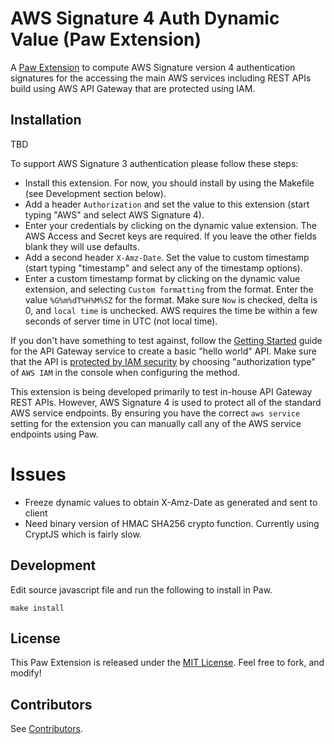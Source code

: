 # AWS Signature 4 Auth Dynamic Value (Paw Extension)

A [Paw Extension](http://luckymarmot.com/paw/extensions/) to compute
AWS Signature version 4 authentication signatures for the accessing the
main AWS services including REST APIs build using AWS API Gateway that are
protected using IAM.

## Installation

TBD

To support AWS Signature 3 authentication please follow these steps:

* Install this extension. For now, you should install by using the Makefile
    (see Development section below).
* Add a header `Authorization` and set the value to this extension (start
    typing "AWS" and select AWS Signature 4).
* Enter your credentials by clicking on the dynamic value extension.
    The AWS Access and Secret keys are required. If you
    leave the other fields blank they will use defaults.
* Add a second header `X-Amz-Date`. Set the value to custom timestamp (start
    typing "timestamp" and select any of the timestamp options).
* Enter a custom timestamp format by clicking on the dynamic value extension,
    and selecting `Custom formatting` from the format. Enter the value
    `%G%m%dT%H%M%SZ` for the format. Make sure `Now` is checked, delta is 0,
    and `local time` is unchecked. AWS requires the time be within a few seconds
    of server time in UTC (not local time).

If you don't have something to test against, follow the [Getting Started][start]
guide for the API Gateway service to create a basic "hello world" API. Make sure
that the API is [protected by IAM security][protect] by choosing "authorization type"
of `AWS IAM` in the console when configuring the method.

This extension is being developed primarily to test in-house API Gateway REST
APIs. However, AWS Signature 4 is used to protect all of the standard AWS
service endpoints. By ensuring you have the correct `aws service` setting
for the extension you can manually call any of the AWS service endpoints using
Paw.

[start]: http://docs.aws.amazon.com/apigateway/latest/developerguide/getting-started.html
[protect]: http://docs.aws.amazon.com/apigateway/latest/developerguide/how-to-method-settings-callers-console.html

# Issues

* Freeze dynamic values to obtain X-Amz-Date as generated and sent to client
* Need binary version of HMAC SHA256 crypto function. Currently using CryptJS
  which is fairly slow.

## Development

Edit source javascript file and run the following to install in Paw.

```shell
make install
```

## License

This Paw Extension is released under the [MIT License](LICENSE). Feel free to fork, and modify!

## Contributors

See [Contributors](https://github.com/luckymarmot/Paw-AWSSignature4DynamicValue/graphs/contributors).
